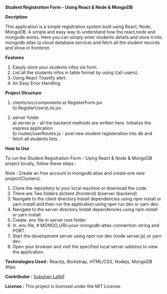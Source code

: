 <b>Student Registration Form - Using React & Node & MongoDB</b>

<b>Decription</b>

This application is a simple registration system built using React, Node, MongoDB. A simple and easy way to understand how the react,node and mongodb works. Here you can simply enter students details and store it into mongodb atlas (a cloud database service) and fetch all the student records and show in frontend.

<b>Features</b>

1) Easyly store your students infos via form.
2) List all the students infos in table format by using (/all-users).
3) Using React Toastify alert. 
4) An Easy Error Handling.

<b>Project Structure</b>
 
1) clients/src/components
   a) RegisterForm.jsx <br/>
   b) RegisterUsersList.jsx <br/>

2) server folder <br/>
   a) server.js - all the backend methods are written here. Initialize the express application <br/>
   b) routes/userRoutes.js - post new student registeration into db and fetch all students lists. <br/>

<b>How to Use</b>

To run the Student Registration Form - Using React & Node & MongoDB project locally, follow these steps :

Note : Create an free account in mongodb atlas and create one new project(Clusters). 

1) Clone the repository to your local machine or download the code.
2) There are Two folders a)client (frontend)  b)server (backend)
3) Navigate to the client directory Install dependencies using npm install or yarn install and then run the application using npm run dev or yarn dev.
4) Navigate to the server directory Install dependencies using npm install or yarn install.
5) Create .env file in server root folder.
6) In .env file, # MONGO_URI=your-mongodb-atlas-connection-string and PORT.
7) Start the development server using npm run dev (node server.js) or yarn dev.
8) Open your browser and visit the specified local server address to view the application.

<b>Technologies Used : </b> Reactjs, Bootstrap, HTML/CSS, Nodejs, MongoDB Atlas.

<b>Contributor : </b> <a href="https://subuhanbca.netlify.app/" target="_blank">Subuhan Lathif </a>

<b>License : </b> This project is licensed under the MIT License.


